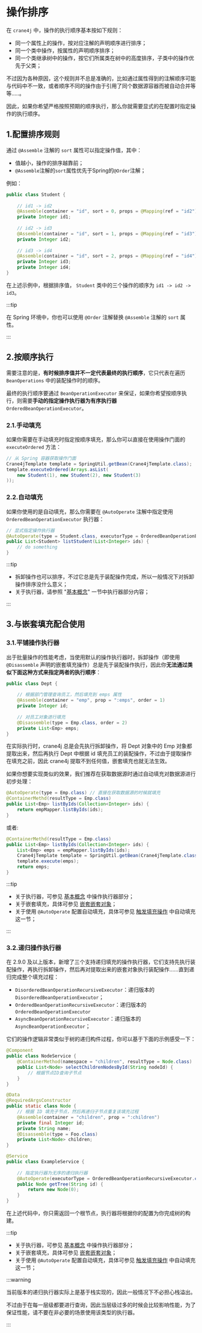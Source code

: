 # 操作排序

在 `crane4j` 中，操作的执行顺序基本按如下规则：

+ 同一个属性上的操作，按对应注解的声明顺序进行排序；
+ 同一个类中操作，按属性的声明顺序排序；
+ 同一个类继承树中的操作，按它们所属类在树中的高度排序，子类中的操作优先于父类；

不过因为各种原因，这个规则并不总是准确的，比如通过属性得到的注解顺序可能与代码中不一致，或者顺序不同的操作由于引用了同个数据源容器而被自动合并等等.....。

因此，如果你希望严格按照预期的顺序执行，那么你就需要显式的在配置时指定操作的执行顺序。

## 1.配置排序规则

通过 `@Assemble` 注解的 `sort` 属性可以指定操作值，其中：

- 值越小，操作的排序越靠前；
- `@Assemble`注解的`sort`属性优先于Spring的`@Order`注解；

例如：

~~~java
public class Student {
    
    // id1 -> id2
    @Assemble(container = "id", sort = 0, props = @Mapping(ref = "id2"))
    private Integer id1;
    
    // id2 -> id3
    @Assemble(container = "id", sort = 1, props = @Mapping(ref = "id3"))
    private Integer id2;
    
    // id3 -> id4
    @Assemble(container = "id", sort = 2, props = @Mapping(ref = "id4"))
    private Integer id3;
    private Integer id4;
}
~~~

在上述示例中，根据排序值， `Student` 类中的三个操作的顺序为 `id1 -> id2 -> id3`。

:::tip

在 Spring 环境中，你也可以使用 `@Order` 注解替换 `@Assemble` 注解的 `sort` 属性。

:::

## 2.按顺序执行

需要注意的是，**有时候排序值并不一定代表最终的执行顺序**，它只代表在遍历 `BeanOperations` 中的装配操作时的顺序。

最终的执行顺序要通过 `BeanOperationExecutor` 来保证，如果你希望按顺序执行，则需要**手动的指定操作执行器为有序执行器** `OrderedBeanOperationExecutor`。

### 2.1.手动填充

如果你需要在手动填充时指定按顺序填充，那么你可以直接在使用操作门面的 `executeOrdered` 方法：

~~~java
// 从 Spring 容器获取操作门面
Crane4jTemplate template = SpringUtil.getBean(Crane4jTemplate.class);
template.executeOrdered(Arrays.asList(
	new Student(1), new Student(2), new Student(3)
));
~~~

### 2.2.自动填充

如果你使用的是自动填充，那么你需要在 `@AutoOperate` 注解中指定使用 `OrderedBeanOperationExecutor` 执行器：

~~~java
// 显式指定操作执行器
@AutoOperate(type = Student.class, executorType = OrderedBeanOperationExecutor.class)
public List<Student> listStudent(List<Integer> ids) {
    // do something
}
~~~

:::tip

- 拆卸操作也可以排序，不过它总是先于装配操作完成，所以一般情况下对拆卸操作排序没什么意义；
- 关于执行器，请参照 "[基本概念](./../user_guide/basic_concept.md)" 一节中执行器部分内容；

:::

## 3.与嵌套填充配合使用

### 3.1.平铺操作执行器

出于批量操作的性能考虑，当使用默认的操作执行器时，拆卸操作（即使用 `@Disassemble` 声明的嵌套填充操作）总是先于装配操作执行，因此你**无法通过类似下面这种方式来指定两者的执行顺序**：

~~~java
public class Dept {
    
  	// 根据部门管理查询员工，然后填充到 emps 属性
    @Assemble(container = "emp", prop = ":emps", order = 1)
    private Integer id;
    
  	// 对员工对象进行填充
    @Disassemble(type = Emp.class, order = 2)
    private List<Emp> emps;
}
~~~

在实际执行时，crane4j 总是会先执行拆卸操作，将 Dept 对象中的 Emp 对象都提取出来，然后再执行 Dept 中根据 id 填充员工的装配操作，不过由于提取操作在填充之前，因此 crane4j 提取不到任何值，嵌套填充也就无法生效。

如果你想要实现类似的效果，我们推荐在获取数据源时通过自动填充对数据源进行初步处理：

~~~java
@AutoOperate(type = Emp.class) // 直接在获取数据源的时候就填充
@ContainerMethd(resultType = Emp.class)
public List<Emp> listByIds(Collection<Integer> ids) {
  	return empMapper.listByIds(ids);
}
~~~

或者:

~~~java
@ContainerMethd(resultType = Emp.class)
public List<Emp> listByIds(Collection<Integer> ids) {
  	List<Emp> emps = empMapper.listByIds(ids);
  	Crane4jTemplate template = SpringUtil.getBean(Crane4jTemplate.class); // 获取操作门面进行手动填充
  	template.execute(emps);
  	return emps;
}
~~~

:::tip

-   关于执行器，可参见 [基本概念](./../user_guide/basic_concept.md) 中操作执行器部分；
-   关于嵌套填充，具体可参见 [嵌套嵌套对象](./declare_disassemble_operation.md)；
-   关于使用 `@AutoOperate` 配置自动填充，具体可参见 [触发填充操作](./trigger_operation.md) 中自动填充这一节；

:::

### 3.2.递归操作执行器

在 2.9.0 及以上版本，新增了三个支持递归填充的操作执行器，它们支持先执行装配操作，再执行拆卸操作，然后再对提取出来的嵌套对象执行装配操作……直到递归完成整个填充过程：

-   `DisorderedBeanOperationRecursiveExecutor`：递归版本的 `DisorderedBeanOperationExecutor`；
-   `OrderedBeanOperationRecursiveExecutor`：递归版本的 `OrderedBeanOperationExecutor`
-   `AsyncBeanOperationRecursiveExecutor`：递归版本的 `AsyncBeanOperationExecutor`；

它们的操作逻辑非常类似于树的递归构件过程，你可以基于下面的示例感受一下：

~~~java
@Component
public class NodeService {
  	@ContainerMethod(namespace = "children", resultType = Node.class)
  	public List<Node> selectChildrenNodesById(String nodeId) {
      	// 根据节点ID查询子节点
    }
}

@Data
@RequiredArgsConstructor
public static class Node {
  	// 根据 ID 填充子节点，然后再递归子节点重复该填充过程
    @Assemble(container = "children", prop = ":children")
    private final Integer id;
    private String name;
    @Disassemble(type = Foo.class)
    private List<Node> children;
}

@Service
public class ExampleService {
  
  	// 指定执行器为无序的递归执行器
  	@AutoOperate(executorType = OrderedBeanOperationRecursiveExecutor.class)
  	public Node getTree(String id) {
      	return new Node(0);
    }
}
~~~

在上述代码中，你只需返回一个根节点，执行器将根据你的配置为你完成树的构建。

:::tip

-   关于执行器，可参见 [基本概念](./../user_guide/basic_concept.md) 中操作执行器部分；
-   关于嵌套填充，具体可参见 [嵌套嵌套对象](./declare_disassemble_operation.md)；
-   关于使用 `@AutoOperate` 配置自动填充，具体可参见 [触发填充操作](./trigger_operation.md) 中自动填充这一节；

:::warning

当前版本的递归执行器实际上是基于栈实现的，因此一般情况下不必担心栈溢出。

不过由于在每一层级都要进行查询，因此当层级过多的时候会比较影响性能，为了保证性能，请不要在非必要的场景使用该类型的执行器。

:::
